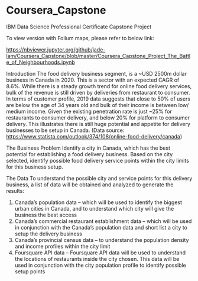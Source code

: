 # Coursera_Capstone
IBM Data Science Professional Certificate Capstone Project

To view version with Folium maps, please refer to below link:

https://nbviewer.jupyter.org/github/jade-lam/Coursera_Capstone/blob/master/Coursera_Capstone_Project_The_Battle_of_Neighbourhoods.ipynb

Introduction
The food delivery business segment, is a ~USD 2500m dollar business in Canada in 2020. This is a sector with an expected CAGR of 8.6%. While there is a steady growth trend for online food delivery services, bulk of the revenue is still driven by deliveries from restaurant to consumer. In terms of customer profile, 2019 data suggests that close to 50% of users are below the age of 34 years old and bulk of their income is between low/ medium income. Given the existing penetration rate is just ~25% for restaurants to consumer delivery, and below 20% for platform to consumer delivery. This illustrates there is still huge potential and appetite for delivery businesses to be setup in Canada. (Data source: https://www.statista.com/outlook/374/108/online-food-delivery/canada)

The Business Problem
Identify a city in Canada, which has the best potential for establishing a food delivery business. Based on the city selected, identify possible food delivery service points within the city limits for this business setup. 

The Data
To understand the possible city and service points for this delivery business, a list of data will be obtained and analyzed to generate the results:

1)	Canada’s population data – which will be used to identify the biggest urban cities in Canada, and to understand which city will give the business the best access 
2)	Canada’s commercial restaurant establishment data – which will be used in conjunction with the Canada’s population data and short list a city to setup the delivery business
3)	Canada’s provincial census data – to understand the population density and income profiles within the city limit
4)	Foursquare API data – Foursquare API data will be used to understand the locations of restaurants inside the city chosen. This data will be used in conjunction with the city population profile to identify possible setup points
